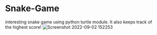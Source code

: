 # Snake-Game
interesting snake game using python turtle module.
It also keeps track of the highest score!
![Screenshot 2022-09-02 152253](https://user-images.githubusercontent.com/96364290/188114577-881b89c9-683c-4857-9419-7b92db44a574.jpg)


